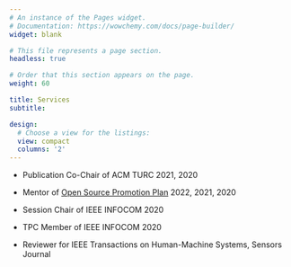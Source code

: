 ```yaml
---
# An instance of the Pages widget.
# Documentation: https://wowchemy.com/docs/page-builder/
widget: blank

# This file represents a page section.
headless: true

# Order that this section appears on the page.
weight: 60

title: Services
subtitle:

design:
  # Choose a view for the listings:
  view: compact
  columns: '2'
---
```


-   Publication Co-Chair of ACM TURC 2021, 2020

-   Mentor of [Open Source Promotion Plan](https://summer.iscas.ac.cn/) 2022, 2021, 2020

-   Session Chair of IEEE INFOCOM 2020

-   TPC Member of IEEE INFOCOM 2020

-   Reviewer for IEEE Transactions on Human-Machine Systems, Sensors Journal
